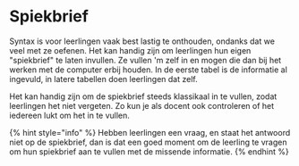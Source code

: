 # Spiekbrief

Syntax is voor leerlingen vaak best lastig te onthouden, ondanks dat we veel met ze oefenen. Het kan handig zijn om leerlingen hun eigen "spiekbrief" te laten invullen. Ze vullen 'm zelf in en mogen die dan bij het werken met de computer erbij houden. In de eerste tabel is de informatie al ingevuld, in latere tabellen doen leerlingen dat zelf.

Het kan handig zijn om de spiekbrief steeds klassikaal in te vullen, zodat leerlingen het niet vergeten. Zo kun je als docent ook controleren of het iedereen lukt om het in te vullen.

{% hint style="info" %}
Hebben leerlingen een vraag, en staat het antwoord niet op de spiekbrief, dan is dat een goed moment om de leerling te vragen om hun spiekbrief aan te vullen met de missende informatie.
{% endhint %}

